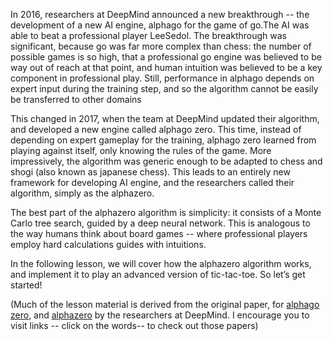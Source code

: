 In 2016, researchers at DeepMind announced a new breakthrough -- the development of a new AI engine, alphago for the game of go.The AI was able to beat a professional player LeeSedol. The breakthrough was significant, because go was far more complex than chess: the number of possible games is so high, that a professional go engine was believed to be way out of reach at that point, and human intuition was believed to be a key component in professional play. Still, performance in alphago depends on expert input during the training step, and so the algorithm cannot be easily be transferred to other domains

This changed in 2017, when the team at DeepMind updated their algorithm, and developed a new engine called alphago zero. This time, instead of depending on expert gameplay for the training, alphago zero learned from playing against itself, only knowing the rules of the game. More impressively, the algorithm was generic enough to be adapted to chess and shogi (also known as japanese chess). This leads to an entirely new framework for developing AI engine, and the researchers called their algorithm, simply as the alphazero.

The best part of the alphazero algorithm is simplicity: it consists of a Monte Carlo tree search, guided by a deep neural network. This is analogous to the way humans think about board games -- where professional players employ hard calculations guides with intuitions.

In the following lesson, we will cover how the alphazero algorithm works, and implement it to play an advanced version of tic-tac-toe. So let’s get started!

(Much of the lesson material is derived from the original paper, for [alphago zero](https://deepmind.com/documents/119/agz_unformatted_nature.pdf), and [alphazero](https://arxiv.org/abs/1712.01815) by the researchers at DeepMind. I encourage you to visit links -- click on the words-- to check out those papers)


